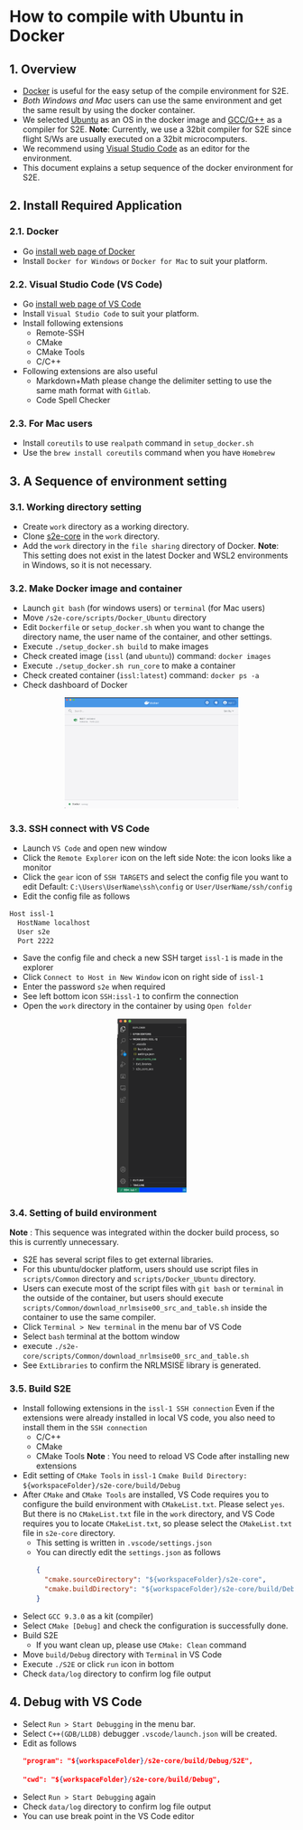 # How to compile with Ubuntu in Docker

## 1.  Overview
- [Docker](https://www.docker.com/) is useful for the easy setup of the compile environment for S2E.
- *Both Windows and Mac* users can use the same environment and get the same result by using the docker container.
- We selected [Ubuntu](https://ubuntu.com/) as an OS in the docker image and [GCC/G++](https://gcc.gnu.org/) as a compiler for S2E.
  **Note**: Currently, we use a 32bit compiler for S2E since flight S/Ws are usually executed on a 32bit microcomputers.
- We recommend using [Visual Studio Code](https://code.visualstudio.com/) as an editor for the environment.
- This document explains a setup sequence of the docker environment for S2E.

## 2.  Install Required Application
### 2.1. Docker
- Go [install web page of Docker](https://docs.docker.com/get-docker/)
- Install `Docker for Windows` or `Docker for Mac` to suit your platform.

### 2.2. Visual Studio Code (VS Code)
- Go [install web page of VS Code](https://code.visualstudio.com/)
- Install `Visual Studio Code` to suit your platform.
- Install following extensions
  - Remote-SSH
  - CMake
  - CMake Tools
  - C/C++
- Following extensions are also useful
  - Markdown+Math
    please change the delimiter setting to use the same math format with `Gitlab`.
  - Code Spell Checker

### 2.3. **For Mac users**
- Install `coreutils` to use `realpath` command in `setup_docker.sh`
- Use the `brew install coreutils` command when you have `Homebrew`

## 3. A Sequence of environment setting
### 3.1. Working directory setting
- Create `work` directory as a working directory.
- Clone [s2e-core](https://github.com/ut-issl/s2e-core) in the `work` directory.
- Add the `work` directory in the `file sharing` directory of Docker.
  **Note**: This setting does not exist in the latest Docker and WSL2 environments in Windows, so it is not necessary.

### 3.2. Make Docker image and container
- Launch `git bash` (for windows users) or `terminal` (for Mac users)
- Move `/s2e-core/scripts/Docker_Ubuntu` directory
- Edit `Dockerfile` or `setup_docker.sh` when you want to change the directory name, the user name of the container, and other settings.
- Execute `./setup_docker.sh build` to make images
- Check created image (`issl` (and `ubuntu`))
  command: `docker images`
- Execute `./setup_docker.sh run_core` to make a container
- Check created container (`issl:latest`)
  command: `docker ps -a`
- Check dashboard of Docker
<div align="center">
  <img src="./figs/Docker_container.png" alt="DockerContainer" style="zoom:30%;" />
</div>

### 3.3. SSH connect with VS Code
- Launch `VS Code` and open new window
- Click the `Remote Explorer` icon on the left side
  Note: the icon looks like a monitor
- Click the `gear` icon of `SSH TARGETS` and select the config file you want to edit
  Default: `C:\Users\UserName\ssh\config` or `User/UserName/ssh/config`
- Edit the config file as follows
```
Host issl-1
  HostName localhost
  User s2e
  Port 2222
```
- Save the config file and check a new SSH target `issl-1` is made in the explorer
- Click `Connect to Host in New Window` icon on right side of `issl-1`
- Enter the password `s2e` when required
- See left bottom icon `SSH:issl-1` to confirm the connection
- Open the `work` directory in the container by using `Open folder`
<div align="center">
  <img src="./figs/VSC_SSH_connect.png" alt="VSC_SSH_connect" style="zoom:30%;" />
</div>

### 3.4. Setting of build environment
**Note** : This sequence was integrated within the docker build process, so this is currently unnecessary.

- S2E has several script files to get external libraries.
- For this ubuntu/docker platform, users should use script files in `scripts/Common` directory and `scripts/Docker_Ubuntu` directory.
- Users can execute most of the script files with `git bash` or `terminal` in the outside of the container, but users should execute `scripts/Common/download_nrlmsise00_src_and_table.sh` inside the container to use the same compiler.
- Click `Terminal > New terminal` in the menu bar of VS Code
- Select `bash` terminal at the bottom window
- execute `./s2e-core/scripts/Common/download_nrlmsise00_src_and_table.sh`
- See `ExtLibraries` to confirm the NRLMSISE library is generated.


### 3.5. Build S2E
- Install following extensions in the `issl-1 SSH connection`
  Even if the extensions were already installed in local VS code, you also need to install them in the `SSH connection`
  - C/C++
  - CMake
  - CMake Tools
**Note** : You need to reload VS Code after installing new extensions
- Edit setting of `CMake Tools` in `issl-1`
  `Cmake Build Directory: ${workspaceFolder}/s2e-core/build/Debug`
- After `CMake` and `CMake Tools` are installed, VS Code requires you to configure the build environment with `CMakeList.txt`. Please select `yes`. But there is no `CMakeList.txt` file in the `work` directory, and VS Code requires you to locate `CMakeList.txt`, so please select the `CMakeList.txt` file in `s2e-core` directory.
  - This setting is written in `.vscode/settings.json`
  - You can directly edit the `settings.json` as follows
    ```json
    {
      "cmake.sourceDirectory": "${workspaceFolder}/s2e-core",
      "cmake.buildDirectory": "${workspaceFolder}/s2e-core/build/Debug"
    }
    ```
- Select `GCC 9.3.0` as a kit (compiler)
- Select `CMake [Debug]` and check the configuration is successfully done.
- Build S2E
  - If you want clean up, please use `CMake: Clean` command
- Move `build/Debug` directory with `Terminal` in VS Code
- Execute `./S2E` or click `run` icon in bottom
- Check `data/log` directory to confirm log file output

## 4. Debug with VS Code
- Select `Run > Start Debugging` in the menu bar.
- Select `C++(GDB/LLDB)` debugger
  `.vscode/launch.json` will be created.
- Edit as follows
  ```json
  "program": "${workspaceFolder}/s2e-core/build/Debug/S2E",

  "cwd": "${workspaceFolder}/s2e-core/build/Debug",
  ```
- Select `Run > Start Debugging` again
- Check `data/log` directory to confirm log file output
- You can use break point in the VS Code editor
